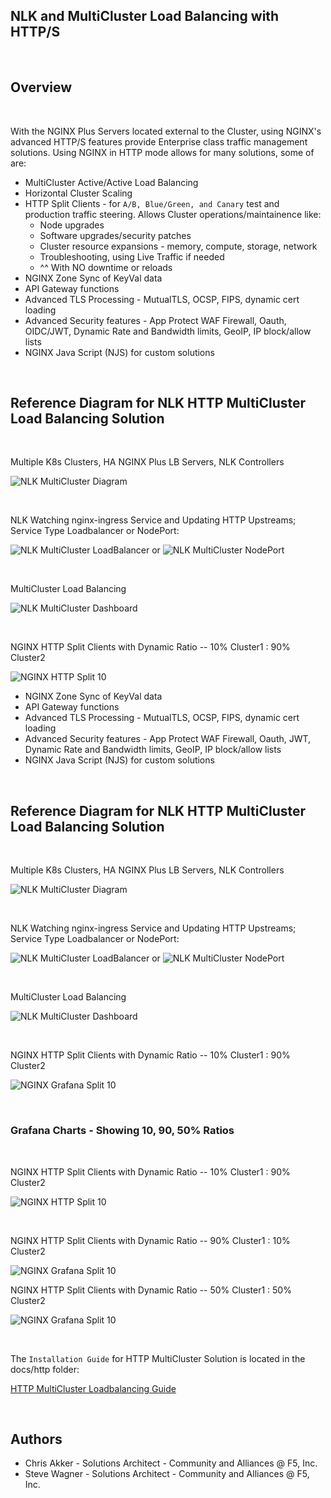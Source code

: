 
## NLK and MultiCluster Load Balancing with HTTP/S

<br/>

## Overview

<br/>

With the NGINX Plus Servers located external to the Cluster, using NGINX's advanced HTTP/S features provide Enterprise class traffic management solutions.  Using NGINX in HTTP mode allows for many solutions, some of are:
  
- MultiCluster Active/Active Load Balancing
- Horizontal Cluster Scaling
- HTTP Split Clients - for `A/B, Blue/Green, and Canary` test and production traffic steering.  Allows Cluster operations/maintainence like:
  - Node upgrades
  - Software upgrades/security patches
  - Cluster resource expansions - memory, compute, storage, network
  - Troubleshooting, using Live Traffic if needed
  - ^^ With NO downtime or reloads
- NGINX Zone Sync of KeyVal data
- API Gateway functions
- Advanced TLS Processing - MutualTLS, OCSP, FIPS, dynamic cert loading
- Advanced Security features - App Protect WAF Firewall, Oauth, OIDC/JWT, Dynamic Rate and Bandwidth limits, GeoIP, IP block/allow lists
- NGINX Java Script (NJS) for custom solutions

<br/>

## Reference Diagram for NLK HTTP MultiCluster Load Balancing Solution

<br/>

Multiple K8s Clusters, HA NGINX Plus LB Servers, NLK Controllers

![NLK MultiCluster Diagram](../media/nlk-multicluster-config.png)


<br/>

NLK Watching nginx-ingress Service and Updating HTTP Upstreams; Service Type Loadbalancer or NodePort:

![NLK MultiCluster LoadBalancer](../media/nlk-cluster1-add-loadbalancer.png)
or
![NLK MultiCluster NodePort](../media/nlk-cluster1-add-nodeport.png)

<br/>

MultiCluster Load Balancing

![NLK MultiCluster Dashboard](../media/nlk-multicluster-upstreams.png)

<br/>

NGINX HTTP Split Clients with Dynamic Ratio -- 10% Cluster1 : 90% Cluster2 

![NGINX HTTP Split 10](../media/nlk-clusters-10.png)

- NGINX Zone Sync of KeyVal data
- API Gateway functions
- Advanced TLS Processing - MutualTLS, OCSP, FIPS, dynamic cert loading
- Advanced Security features - App Protect WAF Firewall, Oauth, JWT, Dynamic Rate and Bandwidth limits, GeoIP, IP block/allow lists
- NGINX Java Script (NJS) for custom solutions

<br/>

## Reference Diagram for NLK HTTP MultiCluster Load Balancing Solution

<br/>

Multiple K8s Clusters, HA NGINX Plus LB Servers, NLK Controllers

![NLK MultiCluster Diagram](../media/nlk-multicluster-config.png)


<br/>

NLK Watching nginx-ingress Service and Updating HTTP Upstreams; Service Type Loadbalancer or NodePort:

![NLK MultiCluster LoadBalancer](../media/nlk-cluster1-add-loadbalancer.png)
or
![NLK MultiCluster NodePort](../media/nlk-cluster1-add-nodeport.png)

<br/>

MultiCluster Load Balancing

![NLK MultiCluster Dashboard](../media/nlk-multicluster-upstreams.png)

<br/>

NGINX HTTP Split Clients with Dynamic Ratio -- 10% Cluster1 : 90% Cluster2 

![NGINX Grafana Split 10](../media/nlk-clusters-10.png)

<br/>

### Grafana Charts - Showing 10, 90, 50% Ratios

<br/>

NGINX HTTP Split Clients with Dynamic Ratio -- 10% Cluster1 : 90% Cluster2 

![NGINX HTTP Split 10](../media/nlk-grafana-reqs-10.png)

<br/>

NGINX HTTP Split Clients with Dynamic Ratio -- 90% Cluster1 : 10% Cluster2 

![NGINX Grafana Split 10](../media/nlk-grafana-reqs-90.png)
<br/>

NGINX HTTP Split Clients with Dynamic Ratio -- 50% Cluster1 : 50% Cluster2 

![NGINX Grafana Split 10](../media/nlk-grafana-reqs-50.png)

<br/>

The `Installation Guide` for HTTP MultiCluster Solution is located in the docs/http folder:

[HTTP MultiCluster Loadbalancing Guide](../http/http-installation-guide.md)

<br/>

## Authors
- Chris Akker - Solutions Architect - Community and Alliances @ F5, Inc.
- Steve Wagner - Solutions Architect - Community and Alliances @ F5, Inc.
